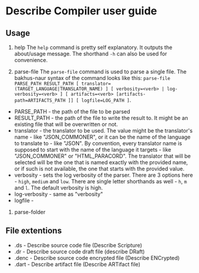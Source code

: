 # Describe Compiler user guide


## Usage

1. help
The ```help``` command is pretty self explanatory. It outputs the about/usage message.
The shorthand ```-h``` can also be used for convenience. 

2. parse-file
The ```parse-file``` command is used to parse a single file. The bakhus-naur syntax of the command looks like this: ```parse-file PARSE_PATH RESULT_PATH [ translator=(TARGET_LANGUAGE|TRANSLATOR_NAME) ] [ verbosity=<verb> | log-verbosity=<verb> ] [ artifacts=<verb> [artifacts-path=ARTIFACTS_PATH ]] [ logfile=LOG_PATH ]```. 

* PARSE_PATH - the path of the file to be parsed
* RESULT_PATH - the path of the file to write the result to. It might be an existing file that will be overwritten or not.
* translator - the translator to be used. The value might be the translator's name - like "JSON_COMMONER", or it can be the name of the language to translate to - like "JSON". By convention, every translator name is supposed to start with the name of the language it targets - like "JSON_COMMONER" or "HTML_PARACORD". The translator that will be selected will be the one that is named exactly with the provided name, or if such is not available, the one that starts with the provided value.
* verbosity - sets the log verbosity of the parser. There are 3 options here - ```high```, ```medium``` and ```low```. There are single letter shorthands as well - ```h```, ```m``` and ```l```. The default verbosity is high.
* log-verbosity - same as "verbosity"
* logfile - 

1. parse-folder

## File extentions
* .ds - Describe source code file (Describe Scripture)
* .dr - Describe source code draft file (describe DRaft)
* .denc - Describe source code encrypted file  (Describe ENCrypted)
* .dart - Describe artifact file (Describe ARTifact file)